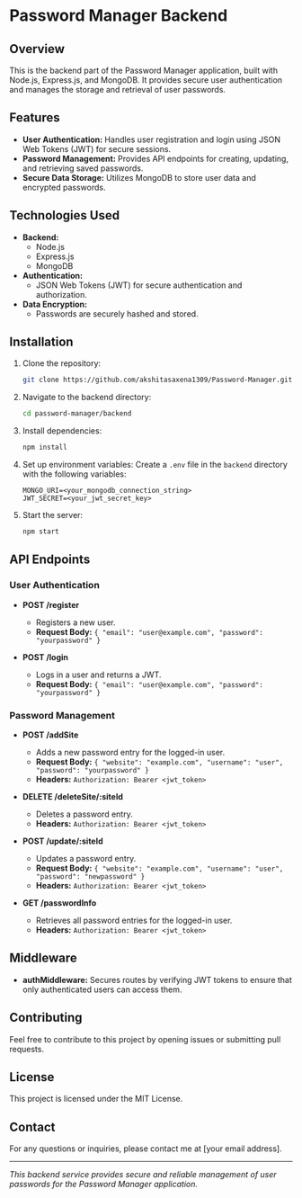 # Password Manager Backend

## Overview
This is the backend part of the Password Manager application, built with Node.js, Express.js, and MongoDB. It provides secure user authentication and manages the storage and retrieval of user passwords.

## Features
- **User Authentication:** Handles user registration and login using JSON Web Tokens (JWT) for secure sessions.
- **Password Management:** Provides API endpoints for creating, updating, and retrieving saved passwords.
- **Secure Data Storage:** Utilizes MongoDB to store user data and encrypted passwords.

## Technologies Used
- **Backend:**
  - Node.js
  - Express.js
  - MongoDB
- **Authentication:**
  - JSON Web Tokens (JWT) for secure authentication and authorization.
- **Data Encryption:**
  - Passwords are securely hashed and stored.

## Installation
1. Clone the repository:
    ```sh
    git clone https://github.com/akshitasaxena1309/Password-Manager.git
    ```
2. Navigate to the backend directory:
    ```sh
    cd password-manager/backend
    ```
3. Install dependencies:
    ```sh
    npm install
    ```
4. Set up environment variables:
   Create a `.env` file in the `backend` directory with the following variables:
    ```env
    MONGO_URI=<your_mongodb_connection_string>
    JWT_SECRET=<your_jwt_secret_key>
    ```
5. Start the server:
    ```sh
    npm start
    ```

## API Endpoints

### User Authentication
- **POST /register**
  - Registers a new user.
  - **Request Body:** `{ "email": "user@example.com", "password": "yourpassword" }`

- **POST /login**
  - Logs in a user and returns a JWT.
  - **Request Body:** `{ "email": "user@example.com", "password": "yourpassword" }`

### Password Management
- **POST /addSite**
  - Adds a new password entry for the logged-in user.
  - **Request Body:** `{ "website": "example.com", "username": "user", "password": "yourpassword" }`
  - **Headers:** `Authorization: Bearer <jwt_token>`

- **DELETE /deleteSite/:siteId**
  - Deletes a password entry.
  - **Headers:** `Authorization: Bearer <jwt_token>`

- **POST /update/:siteId**
  - Updates a password entry.
  - **Request Body:** `{ "website": "example.com", "username": "user", "password": "newpassword" }`
  - **Headers:** `Authorization: Bearer <jwt_token>`

- **GET /passwordInfo**
  - Retrieves all password entries for the logged-in user.
  - **Headers:** `Authorization: Bearer <jwt_token>`

## Middleware
- **authMiddleware:** Secures routes by verifying JWT tokens to ensure that only authenticated users can access them.

## Contributing
Feel free to contribute to this project by opening issues or submitting pull requests.

## License
This project is licensed under the MIT License.

## Contact
For any questions or inquiries, please contact me at [your email address].

---

*This backend service provides secure and reliable management of user passwords for the Password Manager application.*
